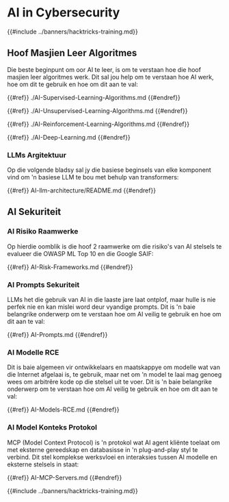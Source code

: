 # AI in Cybersecurity

{{#include ../banners/hacktricks-training.md}}

## Hoof Masjien Leer Algoritmes

Die beste beginpunt om oor AI te leer, is om te verstaan hoe die hoof masjien leer algoritmes werk. Dit sal jou help om te verstaan hoe AI werk, hoe om dit te gebruik en hoe om dit aan te val:

{{#ref}}
./AI-Supervised-Learning-Algorithms.md
{{#endref}}

{{#ref}}
./AI-Unsupervised-Learning-Algorithms.md
{{#endref}}

{{#ref}}
./AI-Reinforcement-Learning-Algorithms.md
{{#endref}}

{{#ref}}
./AI-Deep-Learning.md
{{#endref}}

### LLMs Argitektuur

Op die volgende bladsy sal jy die basiese beginsels van elke komponent vind om 'n basiese LLM te bou met behulp van transformers:

{{#ref}}
AI-llm-architecture/README.md
{{#endref}}

## AI Sekuriteit

### AI Risiko Raamwerke

Op hierdie oomblik is die hoof 2 raamwerke om die risiko's van AI stelsels te evalueer die OWASP ML Top 10 en die Google SAIF:

{{#ref}}
AI-Risk-Frameworks.md
{{#endref}}

### AI Prompts Sekuriteit

LLMs het die gebruik van AI in die laaste jare laat ontplof, maar hulle is nie perfek nie en kan mislei word deur vyandige prompts. Dit is 'n baie belangrike onderwerp om te verstaan hoe om AI veilig te gebruik en hoe om dit aan te val:

{{#ref}}
AI-Prompts.md
{{#endref}}

### AI Modelle RCE

Dit is baie algemeen vir ontwikkelaars en maatskappye om modelle wat van die Internet afgelaai is, te gebruik, maar net om 'n model te laai mag genoeg wees om arbitrêre kode op die stelsel uit te voer. Dit is 'n baie belangrike onderwerp om te verstaan hoe om AI veilig te gebruik en hoe om dit aan te val:

{{#ref}}
AI-Models-RCE.md
{{#endref}}

### AI Model Konteks Protokol

MCP (Model Context Protocol) is 'n protokol wat AI agent kliënte toelaat om met eksterne gereedskap en databasisse in 'n plug-and-play styl te verbind. Dit stel komplekse werksvloei en interaksies tussen AI modelle en eksterne stelsels in staat:

{{#ref}}
AI-MCP-Servers.md
{{#endref}}

{{#include ../banners/hacktricks-training.md}}
